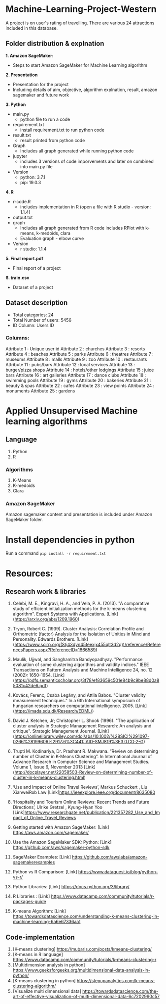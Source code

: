 # Machine-Learning-Project-Western

A project is on user's rating of travelling. There are various 24 attractions included in this database.

## Folder distribution & explnation
**1. Amazon SageMaker:**
- Steps to start Amazon SageMaker for Machine Learning algorithm

**2. Presentation**
- Presentation for the project
- Including details of aim, objective, algorithm explnation, result, amazon sagemaker and future work

**3. Python**
- main.py
	- python file to run a code
- requirement.txt 
	- install requirement.txt to run python code
- result.txt
	- result printed from python code
- Graph
	- Includes all graph generated while running python code
- jupyter
	- includes 3 versions of code imporvements and later on combined into main.py file
- Version
	- python: 3.7.1
	- pip: 19.0.3

**4. R**
- r-code.R
	- includes implementation in R (open a file with R studio - version: 1.1.4)
- output.txt
- graph
	- Includes all graph generated from R code includes RPlot with k-means, k-medoids, clara
	- Evaluation graph - elbow curve
- Version
	- r studio: 1.1.4

**5. Final report.pdf**
- Final report of a project

**6. train.csv**
- Dataset of a project 


## Dataset description
- Total categories: 24
- Total Number of users: 5456
- ID Column: Users ID

### Columns:

Attribute 1 : Unique user id 
Attribute 2 : churches 
Attribute 3 : resorts 
Attribute 4 : beaches 
Attribute 5 : parks 
Attribute 6 : theatres 
Attribute 7 : museums 
Attribute 8 : malls 
Attribute 9 : zoo 
Attribute 10 : restaurants 
Attribute 11 : pubs/bars 
Attribute 12 : local services 
Attribute 13 : burger/pizza shops 
Attribute 14 : hotels/other lodgings 
Attribute 15 : juice bars 
Attribute 16 : art galleries 
Attribute 17 : dance clubs 
Attribute 18 : swimming pools 
Attribute 19 : gyms 
Attribute 20 : bakeries 
Attribute 21 : beauty & spas 
Attribute 22 : cafes 
Attribute 23 : view points 
Attribute 24 : monuments 
Attribute 25 : gardens


# Applied Unsupervised Machine learning algorithms

## Language
1. Python
2. R

### Algorithms
1. K-Means
2. K-medoids
3. Clara

### Amazon SageMaker
Amazon sagemaker content and presentation is included under Amazon SageMaker folder.

# Install dependencies in python
Run a command `pip install -r requirement.txt`

# Resources:

## Research work & libraries
1. Celebi, M. E., Kingravi, H. A., and Vela, P. A. (2013). "A comparative study of efficient initialization methods for the k-means clustering algorithm". Expert Systems with Applications. [Link] (https://arxiv.org/abs/1209.1960)
2. Tryon, Robert C. (1939). Cluster Analysis: Correlation Profile and Orthometric (factor) Analysis for the Isolation of Unities in Mind and Personality. Edwards Brothers. [Link] (https://www.scirp.org/(S(i43dyn45teexjx455qlt3d2q))/reference/ReferencesPapers.aspx?ReferenceID=1866589)
3. Maulik, Ujjwal, and Sanghamitra Bandyopadhyay. "Performance evaluation of some clustering algorithms and validity indices." IEEE Transactions on Pattern Analysis and Machine Intelligence 24, no. 12 (2002): 1650-1654. [Link] (https://pdfs.semanticscholar.org/3f78/ef83659c501e84b9c9be88d0a85081c42de6.pdf)
4. Kovács, Ferenc, Csaba Legány, and Attila Babos. "Cluster validity measurement techniques." In a 6th International symposium of hungarian researchers on computational intelligence. 2005. [Link] (https://imada.sdu.dk/Research/EDML/)
5. David J. Ketchen, Jr; Christopher L. Shook (1996). "The application of cluster analysis in Strategic Management Research: An analysis and critique". Strategic Management Journal. [Link] (https://onlinelibrary.wiley.com/doi/abs/10.1002/%28SICI%291097-0266%28199606%2917:6%3C441::AID-SMJ819%3E3.0.CO;2-G)
6. Trupti M. Kodinariya, Dr. Prashant R. Makwana. “Review on determining number of Cluster in K-Means Clustering”. In International Journal of Advance Research in Computer Science and Management Studies. Volume 1, Issue 6, November 2013 [Link] (http://docplayer.net/22058503-Review-on-determining-number-of-cluster-in-k-means-clustering.html)

7. ‘Use and Impact of Online Travel Reviews’, Markus Schuckert , Liu XianweiRob Law [Link]https://ieeexplore.ieee.org/document/8635080
8. ‘Hospitality and Tourism Online Reviews: Recent Trends and Future Directions’, Ulrike Gretzel , Kyung-Hyan Yoo [Link]https://www.researchgate.net/publication/221357282_Use_and_Impact_of_Online_Travel_Reviews
9. Getting started with Amazon SageMaker: [Link] https://aws.amazon.com/sagemaker/
10. Use the Amazon SageMaker SDK: Python: [Link] https://github.com/aws/sagemaker-python-sdk
11. SageMaker Examples: [Link] https://github.com/awslabs/amazon-sagemakerexamples
12. Python vs R Comparison: [Link] https://www.dataquest.io/blog/python-vs-r/ 
13. Python Libraries: [Link] https://docs.python.org/3/library/
14. R Libraries : [Link] https://www.datacamp.com/community/tutorials/r-packages-guide
15. K-means Algorithm: [Link] https://towardsdatascience.com/understanding-k-means-clustering-in-machine-learning-6a6e67336aa1

## Code-implementation
1. [K-means clustering] https://mubaris.com/posts/kmeans-clustering/
2. [K-means in R language] https://www.datacamp.com/community/tutorials/k-means-clustering-r
3. [Multidimension analysis in python] https://www.geeksforgeeks.org/multidimensional-data-analysis-in-python/
4. [K-means clustering in python] https://stepupanalytics.com/k-means-clustering-algorithm/
5. [Visualize multi dimensional data] https://towardsdatascience.com/the-art-of-effective-visualization-of-multi-dimensional-data-6c7202990c57
